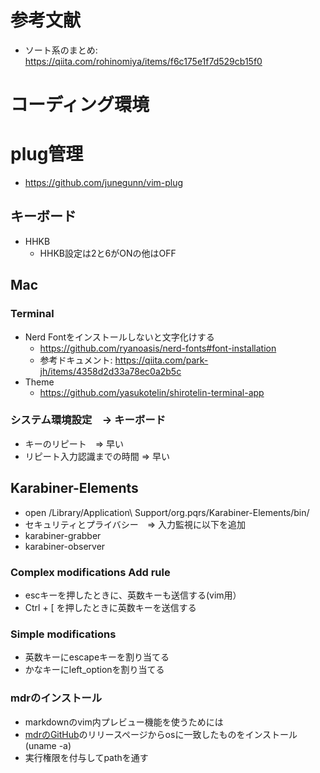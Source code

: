 # 参考文献

- ソート系のまとめ: https://qiita.com/rohinomiya/items/f6c175e1f7d529cb15f0

# コーディング環境

# plug管理
- https://github.com/junegunn/vim-plug

## キーボード
- HHKB
  - HHKB設定は2と6がONの他はOFF

## Mac
### Terminal
- Nerd Fontをインストールしないと文字化けする
  - https://github.com/ryanoasis/nerd-fonts#font-installation
  - 参考ドキュメント: https://qiita.com/park-jh/items/4358d2d33a78ec0a2b5c
- Theme
  - https://github.com/yasukotelin/shirotelin-terminal-app
 
### システム環境設定　-> キーボード 
- キーのリピート　=> 早い 
- リピート入力認識までの時間 => 早い

## Karabiner-Elements
- open /Library/Application\ Support/org.pqrs/Karabiner-Elements/bin/
- セキュリティとプライバシー　=> 入力監視に以下を追加
- karabiner-grabber
- karabiner-observer

### Complex modifications Add rule
- escキーを押したときに、英数キーも送信する(vim用）
- Ctrl + \[ を押したときに英数キーを送信する

### Simple modifications
- 英数キーにescapeキーを割り当てる
- かなキーにleft_optionを割り当てる

### mdrのインストール
- markdownのvim内プレビュー機能を使うためには
- [mdrのGitHub](https://github.com/MichaelMure/mdr)のリリースページからosに一致したものをインストール(uname -a)
- 実行権限を付与してpathを通す

